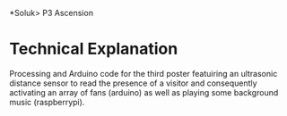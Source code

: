 *Soluk> P3 Ascension

# Technical Explanation
Processing and Arduino code for the third poster featuiring an ultrasonic distance sensor to read the presence of a visitor and consequently activating an array of fans (arduino) as well as playing some background music (raspberrypi). 

